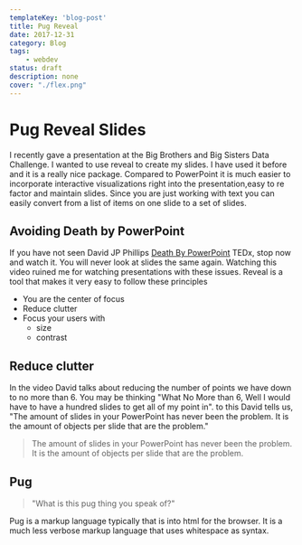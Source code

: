 ```yaml
---
templateKey: 'blog-post'
title: Pug Reveal
date: 2017-12-31
category: Blog
tags:
    - webdev
status: draft
description: none
cover: "./flex.png"
---
```


# Pug Reveal Slides

I recently gave a presentation at the Big Brothers and Big Sisters Data Challenge.  I wanted to use reveal to create my slides.  I have used it before and it is a really nice package.  Compared to PowerPoint it is much easier to incorporate interactive visualizations right into the presentation,easy to re factor and maintain slides.  Since you are just working with text you can easily convert from a list of items on one slide to a set of slides.

## Avoiding Death by PowerPoint

If you have not seen David JP Phillips [Death By PowerPoint](https://www.youtube.com/watch?v=Iwpi1Lm6dFo)  TEDx, stop now and watch it.  You will never look at slides the same again.  Watching this video ruined me for watching presentations with these issues.  Reveal is a tool that makes it very easy to follow these principles

* You are the center of focus
* Reduce clutter
* Focus your users with
    * size
    * contrast

## Reduce clutter

In the video David talks about reducing the number of points we have down to no more than 6. You may be thinking "What No More than 6, Well I would have to have a hundred slides to get all of my point in".  to this David tells us, "The amount of slides in your PowerPoint has never been the problem. It is the amount of objects per slide that are the problem."

>The amount of slides in your PowerPoint has never been the problem. It is the amount of objects per slide that are the problem.

## Pug


>"What is this pug thing you speak of?"

Pug is a markup language typically that is into html for the browser.  It is a much less verbose markup language that uses whitespace as syntax.
